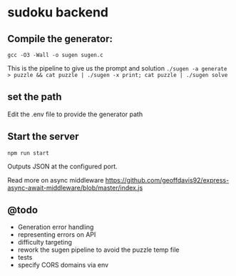 # sudoku backend 

## Compile the generator:

`gcc -O3 -Wall -o sugen sugen.c`

This is the pipeline to give us the prompt and solution
`./sugen -a generate > puzzle && cat puzzle | ./sugen -x print; cat puzzle | ./sugen solve`

## set the path

Edit the .env file to provide the generator path

## Start the server

`npm run start`

Outputs JSON at the configured port.

Read more on async middleware
https://github.com/geoffdavis92/express-async-await-middleware/blob/master/index.js

## @todo

* Generation error handling
* representing errors on API
* difficulty targeting
* rework the sugen pipeline to avoid the puzzle temp file
* tests
* specify CORS domains via env

